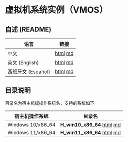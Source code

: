 # 虚拟机系统实例（VMOS）

## 自述 (README)

| 语言 | 链接 |
|------|------|
| 中文 | [html](./index.html) [md](./README.md) |
| 英文 (English) | [html](./index.en.html) [md](./README.en.md) |
| 西班牙文 (Español) | [html](./index.es.html) [md](./README.es.md) |

## 目录说明

 目录名为宿主机标操作系统名，支持的系统如下

| 宿主机操作系统 | 目录名 |
|------------------|-----|
| Windows 10/x86_64 | **H_win10_x86_64** [html](./H_win10_x86_64/index.html) [md](./H_win10_x86_64/README.md) |
| Windows 11/x86_64 | **H_win11_x86_64** [html](./H_win11_x86_64/index.html) [md](./H_win11_x86_64/README.md) |
